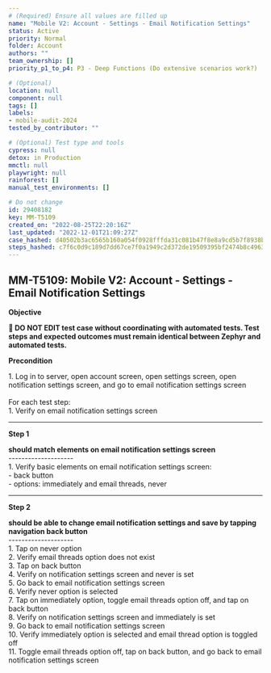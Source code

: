 ```yaml
---
# (Required) Ensure all values are filled up
name: "Mobile V2: Account - Settings - Email Notification Settings"
status: Active
priority: Normal
folder: Account
authors: ""
team_ownership: []
priority_p1_to_p4: P3 - Deep Functions (Do extensive scenarios work?)

# (Optional)
location: null
component: null
tags: []
labels: 
- mobile-audit-2024
tested_by_contributor: ""

# (Optional) Test type and tools
cypress: null
detox: in Production
mmctl: null
playwright: null
rainforest: []
manual_test_environments: []

# Do not change
id: 29408182
key: MM-T5109
created_on: "2022-08-25T22:20:16Z"
last_updated: "2022-12-01T21:09:27Z"
case_hashed: d40502b3ac6565b160a054f0928fffda31c081b47f8e8a9cd5b7f8938bab8184b901cfe31aa76fdb4e296cd0e1bd1bbe
steps_hashed: c7f6c0d9c189d7dd67ce7f0a1949c2d372de19509395bf2474b8c4963adc2f54bf92056094b0323b9ebd0f3013263959
---
```


<!-- (Auto-generated) Based on frontmatter's "key" and "name" -->

## MM-T5109: Mobile V2: Account - Settings - Email Notification Settings

**Objective**

**🛑 DO NOT EDIT test case without coordinating with automated tests. Test steps and expected outcomes must remain identical between Zephyr and automated tests.**

**Precondition**

1\. Log in to server, open account screen, open settings screen, open notification settings screen, and go to email notification settings screen\
\
For each test step:\
1\. Verify on email notification settings screen

---

**Step 1**

**should match elements on email notification settings screen**\
\--------------------\
1\. Verify basic elements on email notification settings screen:\
\- back button\
\- options: immediately and email threads, never

---

**Step 2**

**should be able to change email notification settings and save by tapping navigation back button**\
\--------------------\
1\. Tap on never option\
2\. Verify email threads option does not exist\
3\. Tap on back button\
4\. Verify on notification settings screen and never is set\
5\. Go back to email notification settings screen\
6\. Verify never option is selected\
7\. Tap on immediately option, toggle email threads option off, and tap on back button\
8\. Verify on notification settings screen and immediately is set\
9\. Go back to email notification settings screen\
10\. Verify immediately option is selected and email thread option is toggled off\
11\. Toggle email threads option off, tap on back button, and go back to email notification settings screen

